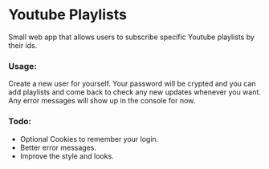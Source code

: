 # Youtube Playlists

Small web app that allows users to subscribe specific Youtube playlists by their ids.

### Usage:

Create a new user for yourself. Your password will be crypted and you can add playlists and come back to check any new updates whenever you want. Any error messages will show up in the console for now.

### Todo:

- Optional Cookies to remember your login.
- Better error messages.
- Improve the style and looks.
